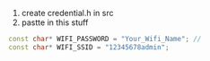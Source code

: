 1. create credential.h in src
2. pastte in this stuff
```c++
const char* WIFI_PASSWORD = "Your_Wifi_Name"; // 
const char* WIFI_SSID = "12345678admin";
```